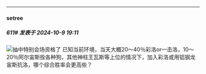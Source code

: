 ﻿
*****

####  setree  
##### 611#       发表于 2024-10-9 19:11

<img src="https://static.saraba1st.com/image/smiley/face2017/002.png" referrerpolicy="no-referrer">抽中特别会场资格了
已知当前环境，当天大概20～40％彩洛or一击洛，10～20％阿尔宙斯拴各种狗，其他神柱王瓦斯等上位的情况下，加入彩洛或用铝钢龙宙斯抗洛，哪个综合胜率会更高些？

